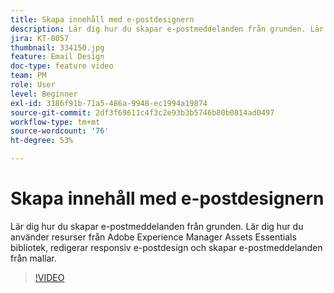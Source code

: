```yaml
---
title: Skapa innehåll med e-postdesignern
description: Lär dig hur du skapar e-postmeddelanden från grunden. Lär dig hur du använder resurser från AEM Assets Essentials-biblioteket, redigerar den responsiva e-postdesignen och skapar e-postmeddelanden från mallar med vår Journey Optimizer-supportvideo.
jira: KT-8057
thumbnail: 334150.jpg
feature: Email Design
doc-type: feature video
team: PM
role: User
level: Beginner
exl-id: 3186f91b-71a5-486a-9948-ec1994a19874
source-git-commit: 2df3f69611c4f3c2e93b3b5746b80b0814ad0497
workflow-type: tm+mt
source-wordcount: '76'
ht-degree: 53%

---
```


# Skapa innehåll med e-postdesignern

Lär dig hur du skapar e-postmeddelanden från grunden. Lär dig hur du använder resurser från Adobe Experience Manager Assets Essentials bibliotek, redigerar responsiv e-postdesign och skapar e-postmeddelanden från mallar.

>[!VIDEO](https://video.tv.adobe.com/v/334150?quality=12&learn=on)

